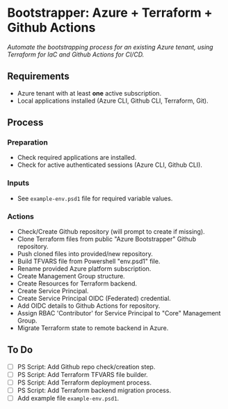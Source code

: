 # Bootstrapper: Azure + Terraform + Github Actions

_Automate the bootstrapping process for an existing Azure tenant, using Terraform for IaC and Github Actions for CI/CD._

## Requirements

- Azure tenant with at least **one** active subscription.
- Local applications installed (Azure CLI, Github CLI, Terraform, Git).

## Process

### Preparation
- Check required applications are installed.
- Check for active authenticated sessions (Azure CLI, Github CLI).

### Inputs
- See `example-env.psd1` file for required variable values.

### Actions
- Check/Create Github repository (will prompt to create if missing).
- Clone Terraform files from public "Azure Bootstrapper" Github repository.
- Push cloned files into provided/new repository.
- Build TFVARS file from Powershell "env.psd1" file.
- Rename provided Azure platform subscription.
- Create Management Group structure.
- Create Resources for Terraform backend.
- Create Service Principal.
- Create Service Principal OIDC (Federated) credential.
- Add OIDC details to Github Actions for repository.
- Assign RBAC 'Contributor' for Service Principal to "Core" Management Group.
- Migrate Terraform state to remote backend in Azure.

## To Do

- [ ] PS Script: Add Github repo check/creation step.
- [ ] PS Script: Add Terraform TFVARS file builder.
- [ ] PS Script: Add Terraform deployment process.
- [ ] PS Script: Add Terraform backend migration process.
- [ ] Add example file `example-env.psd1`.
